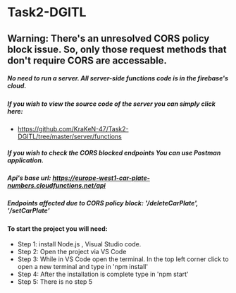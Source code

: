 # Task2-DGITL


## Warning: There's an unresolved CORS policy block issue. So, only those request methods that don't require CORS are accessable.
##### No need to run a server. All server-side functions code is in the firebase's cloud.
##### If you wish to view the source code of the server you can simply click here:
* https://github.com/KraKeN-47/Task2-DGITL/tree/master/server/functions
##### If you wish to check the CORS blocked endpoints You can use Postman application.
##### Api's base url: https://europe-west1-car-plate-numbers.cloudfunctions.net/api
##### Endpoints affected due to CORS policy block: '/deleteCarPlate', '/setCarPlate'
#### To start the project you will need:
* Step 1: install Node.js , Visual Studio code.
* Step 2: Open the project via VS Code
* Step 3: While in VS Code open the terminal. In the top left corner click to open a new terminal and type in 'npm install'
* Step 4: After the installation is complete type in 'npm start'
* Step 5: There is no step 5
